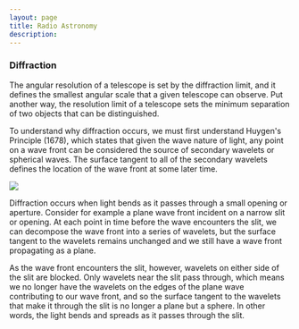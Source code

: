 ```yaml
---
layout: page
title: Radio Astronomy
description: 
---
```

### Diffraction

The angular resolution of a telescope is set by the diffraction limit, and it defines the smallest angular scale that a given telescope can observe. Put another way, the resolution limit of a telescope sets the minimum separation of two objects that can be distinguished. 

To understand why diffraction occurs, we must first understand Huygen's Principle (1678), which states that given the wave nature of light, any point on a wave front can be considered the source of secondary wavelets or spherical waves. The surface tangent to all of the secondary wavelets defines the location of the wave front at some later time.

<img src="images/huygens" align="center">       

Diffraction occurs when light bends as it passes through a small opening or aperture. Consider for example a plane wave front incident on a narrow slit or opening. At each point in time before the wave encounters the slit, we can decompose the wave front into a series of wavelets, but the surface tangent to the wavelets remains unchanged and we still have a wave front propagating as a plane. 

As the wave front encounters the slit, however, wavelets on either side of the slit are blocked. Only wavelets near the slit pass through, which means we no longer have the wavelets on the edges of the plane wave contributing to our wave front, and so the surface tangent to the wavelets that make it through the slit is no longer a plane but a sphere. In other words, the light bends and spreads as it passes through the slit.  


